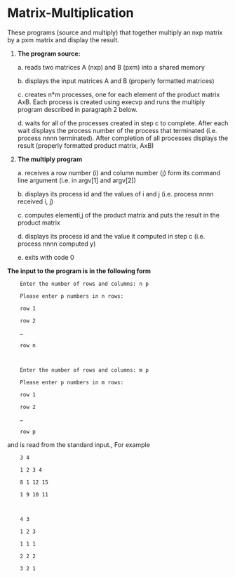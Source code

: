 # Matrix-Multiplication
These programs (source and multiply) that together multiply an nxp matrix by a pxm matrix 
and display the result. 

 

1. **The program source:**

	a. reads two matrices A (nxp) and B (pxm) into a shared memory 

	b. displays the input matrices A and B (properly formatted matrices) 

	c. creates n*m processes, one for each element of the product matrix 			AxB. Each process is created using execvp and runs the multiply program 		described in paragraph 2 below. 

	d. waits for all of the processes created in step c to complete. After 			each wait displays the process number of the process that terminated 			(i.e. process nnnn terminated). After completion of all processes 				displays the result (properly formatted product matrix, AxB) 

 

2. **The multiply program** 

    a. receives a row number (i) and column number (j) form its command line 
    argument (i.e. in argv[1] and argv[2]) 

    b. displays its process id and the values of i and j (i.e. process nnnn received i, j) 

    c. computes elementi,j of the product matrix and puts the result in the product 
    matrix 

    d. displays its process id and the value it computed in step c (i.e. process nnnn computed y) 

    e. exits with code 0 

 
 
**The input to the program is in the following form**
		
        Enter the number of rows and columns: n p

		Please enter p numbers in n rows:

		row 1 

		row 2 

		… 

		row n



        Enter the number of rows and columns: m p 

        Please enter p numbers in m rows:

        row 1 

        row 2 

        … 

        row p 


and is read from the standard input., For example 

        3 4 

        1 2 3 4 

        8 1 12 15 

        1 9 10 11 



        4 3 

        1 2 3 

        1 1 1 

        2 2 2 

        3 2 1 
